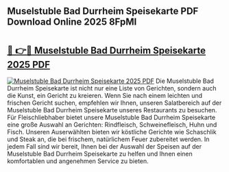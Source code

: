## Muselstuble Bad Durrheim Speisekarte PDF Download Online 2025 8FpMI

# <h2><a href="http://gcb35k2.nevu.top/?p=Muselstuble+Bad+Durrheim+Speisekarte">🔗 👉🔴 Muselstuble Bad Durrheim Speisekarte 2025 PDF</a></h2>

[![Muselstuble Bad Durrheim Speisekarte 2025 PDF](https://i.imgur.com/dBaPXMq.png)](http://gcb35k2.nevu.top/?p=Muselstuble+Bad+Durrheim+Speisekarte)
Die Muselstuble Bad Durrheim Speisekarte ist nicht nur eine Liste von Gerichten, sondern auch die Kunst, ein Gericht zu kreieren. Wenn Sie nach einem leichten und frischen Gericht suchen, empfehlen wir Ihnen, unseren Salatbereich auf der Muselstuble Bad Durrheim Speisekarte unseres Restaurants zu besuchen. Für Fleischliebhaber bietet unsere Muselstuble Bad Durrheim Speisekarte eine große Auswahl an Gerichten: Rindfleisch, Schweinefleisch, Huhn und Fisch. Unseren Auserwählten bieten wir köstliche Gerichte wie Schaschlik und Steak an, die bei frischem, natürlichem Feuer zubereitet werden. In jedem Fall sind wir bereit, Ihnen bei der Auswahl der Speisen auf der Muselstuble Bad Durrheim Speisekarte zu helfen und Ihnen einen komfortablen und angenehmen Service zu bieten.
